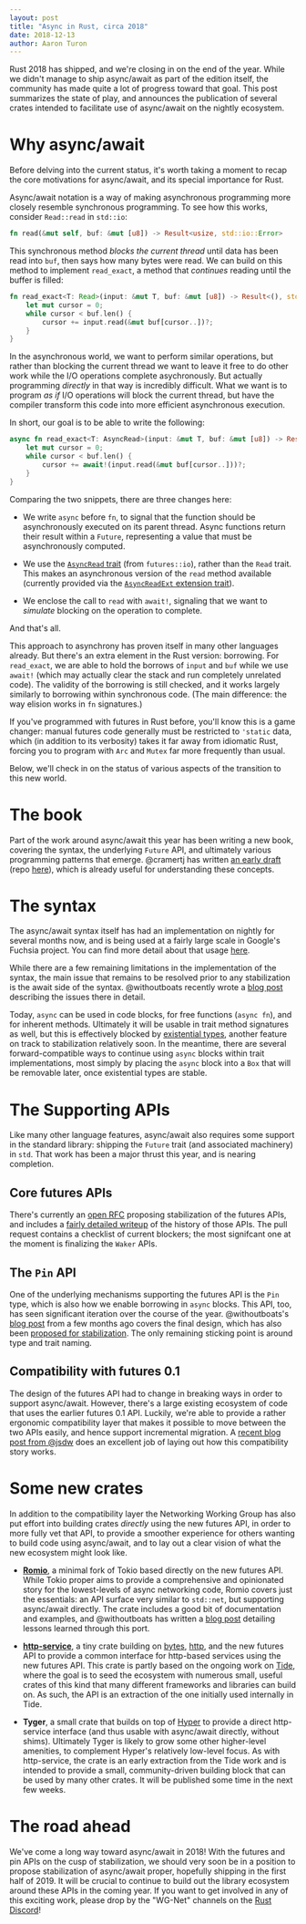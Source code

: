 ```yaml
---
layout: post
title: "Async in Rust, circa 2018"
date: 2018-12-13
author: Aaron Turon
---
```


Rust 2018 has shipped, and we're closing in on the end of the year. While we
didn't manage to ship async/await as part of the edition itself, the
community has made quite a lot of progress toward that goal. This post
summarizes the state of play, and announces the publication of several crates
intended to facilitate use of async/await on the nightly ecosystem.

# Why async/await

Before delving into the current status, it's worth taking a moment to recap
the core motivations for async/await, and its special importance for Rust.

Async/await notation is a way of making asynchronous programming more
closely resemble synchronous programming. To see how this works, consider
`Read::read` in `std::io`:

```rust
fn read(&mut self, buf: &mut [u8]) -> Result<usize, std::io::Error>
```

This synchronous method *blocks the current thread* until data has been read
into `buf`, then says how many bytes were read. We can build on this method
to implement `read_exact`, a method that *continues* reading until the buffer
is filled:

```rust
fn read_exact<T: Read>(input: &mut T, buf: &mut [u8]) -> Result<(), std::io::Error> {
    let mut cursor = 0;
    while cursor < buf.len() {
        cursor += input.read(&mut buf[cursor..])?;
    }
}
```

In the asynchronous world, we want to perform similar operations, but rather
than blocking the current thread we want to leave it free to do other work
while the I/O operations complete asychronously. But actually programming
*directly* in that way is incredibly difficult. What we want is to program
*as if* I/O operations will block the current thread, but have the
compiler transform this code into more efficient asynchronous execution.

In short, our goal is to be able to write the following:

```rust
async fn read_exact<T: AsyncRead>(input: &mut T, buf: &mut [u8]) -> Result<(), std::io::Error> {
    let mut cursor = 0;
    while cursor < buf.len() {
        cursor += await!(input.read(&mut buf[cursor..]))?;
    }
}
```

Comparing the two snippets, there are three changes here:

- We write `async` before `fn`, to signal that the function should be
asynchronously executed on its parent thread. Async functions return
their result within a `Future`, representing a value that must be asynchronously
computed.

- We use the [`AsyncRead` trait](https://docs.rs/futures-preview/0.3.0-alpha.10/futures/io/trait.AsyncRead.html) (from `futures::io`), rather than the
`Read` trait. This makes an asynchronous version of the `read` method
available (currently provided via the [`AsyncReadExt` extension trait](https://docs.rs/futures-preview/0.3.0-alpha.10/futures/io/trait.AsyncReadExt.html)).

- We enclose the call to `read` with `await!`, signaling that we want to
*simulate* blocking on the operation to complete.

And that's all.

This approach to asynchrony has proven itself in many other languages already.
But there's an extra element in the Rust
version: borrowing. For `read_exact`, we are able to hold the borrows
of `input` and `buf` while we use `await!` (which may actually clear
the stack and run completely unrelated code). The validity of the
borrowing is still checked, and it works largely similarly to borrowing
within synchronous code. (The main difference: the way elision works in
`fn` signatures.)

If you've programmed with futures in Rust before, you'll know this is a
game changer: manual futures code generally must be restricted to `'static`
data, which (in addition to its verbosity) takes it far away from
idiomatic Rust, forcing you to program with `Arc` and `Mutex` far more
frequently than usual.

Below, we'll check in on the status of various aspects of the transition to
this new world.

# The book

Part of the work around async/await this year has been writing a new
book, covering the syntax, the underlying `Future` API, and ultimately
various programming patterns that emerge. @cramertj has written [an early
draft][apr] (repo [here](https://github.com/rust-lang/async-book)), 
which is already useful for understanding these concepts.

[apr]: https://rust-lang.github.io/async-book/

# The syntax

The async/await syntax itself has had an implementation on nightly for
several months now, and is being used at a fairly large scale in Google's
Fuchsia project. You can find more detail about that usage [here][fuchsia].

[fuchsia]: https://github.com/rust-lang/rfcs/pull/2592#issuecomment-438894347

While there are a few remaining limitations in the implementation of the syntax,
the main issue that remains to be resolved prior to any stabilization is the
await side of the syntax. @withoutboats recently wrote a [blog post][boats-syntax]
describing the issues there in detail.

Today, `async` can be used in code blocks, for free functions (`async fn`),
and for inherent methods. Ultimately it will be usable in trait method signatures
as well, but this is effectively blocked by [existential types], another
feature on track to stabilization relatively soon. In the meantime, there are
several forward-compatible ways to continue using `async` blocks within trait
implementations, most simply by placing the `async` block into a `Box` that
will be removable later, once existential types are stable.

[boats-syntax]: https://boats.gitlab.io/blog/post/await-syntax/
[existential types]: https://github.com/rust-lang/rfcs/pull/2071

# The Supporting APIs

Like many other language features, async/await also requires some support in the
standard library: shipping the `Future` trait (and associated machinery) in `std`.
That work has been a major thrust this year, and is nearing completion.

## Core futures APIs

There's currently an [open RFC][futures-rfc] proposing stabilization of the futures
APIs, and includes a [fairly detailed writeup][futures-history] of the history of
those APIs. The pull request contains a checklist of current blockers; the most
signifcant one at the moment is finalizing the `Waker` APIs.

[futures-history]: https://github.com/aturon/rfcs/blob/future/text/0000-futures.md#historical-context
[futures-rfc]: https://github.com/rust-lang/rfcs/pull/2592

## The `Pin` API

One of the underlying mechanisms supporting the futures API is the `Pin` type,
which is also how we enable borrowing in `async` blocks. This API, too, has seen
significant iteration over the course of the year. @withoutboats's [blog post][pin-final-api]
from a few months ago covers the final design, which has also been
[proposed for stabilization][pin-stabilization]. The only remaining sticking point
is around type and trait naming.

[pin-final-api]: https://boats.gitlab.io/blog/post/rethinking-pin/
[pin-stabilization]: https://github.com/rust-lang/rust/issues/55766

## Compatibility with futures 0.1

The design of the futures API had to change in breaking ways in order to support
async/await. However, there's a large existing ecosystem of code that uses the earlier
futures 0.1 API. Luckily, we're able to provide a rather ergonomic compatibility layer
that makes it possible to move between the two APIs easily, and hence support
incremental migration. A [recent blog post from @jsdw][futures-compat] does an excellent
job of laying out how this compatibility story works.

[futures-compat]: https://jsdw.me/posts/rust-asyncawait-preview/

# Some new crates

In addition to the compatibility layer the Networking Working Group has also put effort
into building crates *directly* using the new futures API, in order to more fully
vet that API, to provide a smoother experience for others wanting to build code using
async/await, and to lay out a clear vision of what the new ecosystem might look like.

- **[Romio][Romio-repo]**, a minimal fork of Tokio based directly on the new futures API. While
Tokio proper aims to provide a comprehensive and opinionated story for the lowest-levels
of async networking code, Romio covers just the essentials: an API surface very similar
to `std::net`, but supporting async/await directly. The crate includes a good bit of
documentation and examples, and @withoutboats has written a [blog post][romio-blog]
detailing lessons learned through this port.

[romio-repo]: https://github.com/withoutboats/romio
[romio-blog]: https://boats.gitlab.io/blog/post/romio/

- **[http-service]**, a tiny crate building on [bytes], [http], and the new futures API
to provide a common interface for http-based services using the new futures API. This crate
is partly based on the ongoing work on [Tide], where the goal is to seed the ecosystem
with numerous small, useful crates of this kind that many different frameworks and libraries
can build on. As such, the API is an extraction of the one initially used internally in Tide.

[bytes]: https://docs.rs/bytes/
[http]: https://docs.rs/http
[http-service]: https://docs.rs/http-service
[Tide]: https://github.com/rust-net-web/tide/

- **Tyger**, a small crate that builds on top of [Hyper] to provide a direct http-service
interface (and thus usable with async/await directly, without shims).
Ultimately Tyger is likely to grow some other higher-level amenities, to complement
Hyper's relatively low-level focus. As with http-service, the crate is an early extraction
from the Tide work and is intended to provide a small, community-driven building block that
can be used by many other crates. It will be published some time in the next few weeks.

[Hyper]: https://github.com/hyperium/hyper/

# The road ahead

We've come a long way toward async/await in 2018! With the futures and pin APIs on the cusp of stabilization, we should very soon be in a position to propose stabilization of async/await
proper, hopefully shipping in the first half of 2019. It will be crucial to continue to build
out the library ecosystem around these APIs in the coming year. If you want to get involved
in any of this exciting work, please drop by the "WG-Net" channels on the [Rust Discord]!

[Rust Discord]: https://discord.gg/rust-lang
